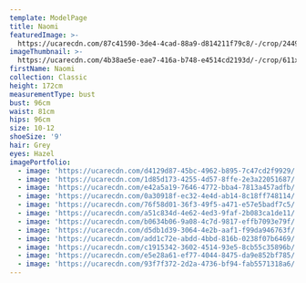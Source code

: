 ```yaml
---
template: ModelPage
title: Naomi
featuredImage: >-
  https://ucarecdn.com/87c41590-3de4-4cad-88a9-d814211f79c8/-/crop/2449x1493/0,0/-/preview/
imageThumbnail: >-
  https://ucarecdn.com/4b38ae5e-eae7-416a-b748-e4514cd2193d/-/crop/611x832/109,2/-/preview/
firstName: Naomi
collection: Classic
height: 172cm
measurementType: bust
bust: 96cm
waist: 81cm
hips: 96cm
size: 10-12
shoeSize: '9'
hair: Grey
eyes: Hazel
imagePortfolio:
  - image: 'https://ucarecdn.com/d4129d87-45bc-4962-b895-7c47cd2f9929/'
  - image: 'https://ucarecdn.com/1d85d173-4255-4d57-8ffe-2e3a22051687/'
  - image: 'https://ucarecdn.com/e42a5a19-7646-4772-bba4-7813a457adfb/'
  - image: 'https://ucarecdn.com/0a30918f-ec32-4e4d-ab14-8c18ff748114/'
  - image: 'https://ucarecdn.com/76f58d01-36f3-49f5-a471-e57e5badf7c5/'
  - image: 'https://ucarecdn.com/a51c834d-4e62-4ed3-9faf-2b083ca1de11/'
  - image: 'https://ucarecdn.com/b0634b06-9a08-4c7d-9817-effb7093e79f/'
  - image: 'https://ucarecdn.com/d5db1d39-3064-4e2b-aaf1-f99da946763f/'
  - image: 'https://ucarecdn.com/add1c72e-abdd-4bbd-816b-0238f07b6469/'
  - image: 'https://ucarecdn.com/c1915342-3602-4514-93e5-8cb55c35896b/'
  - image: 'https://ucarecdn.com/e5e28a61-ef77-4044-8475-da9e852bf785/'
  - image: 'https://ucarecdn.com/93f7f372-2d2a-4736-bf94-fab5571318a6/'
---
```


